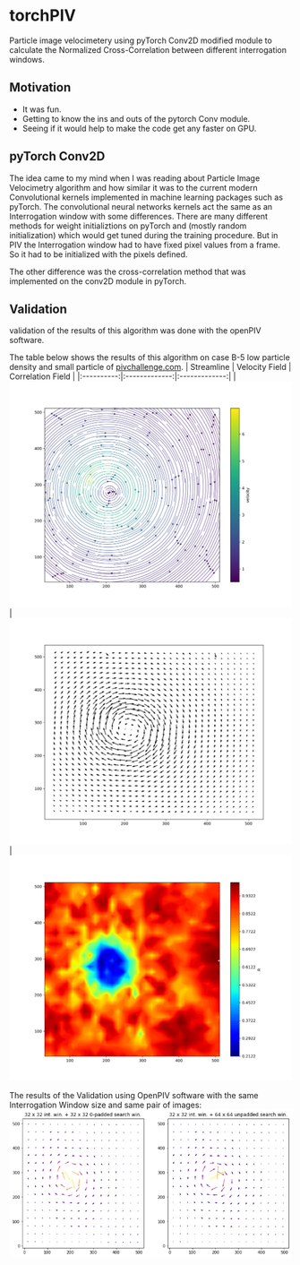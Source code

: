 # torchPIV
Particle image velocimetery using pyTorch Conv2D modified module to calculate the Normalized Cross-Correlation between different interrogation windows.
## Motivation
- It was fun.
- Getting to know the ins and outs of the pytorch Conv module.
- Seeing if it would help to make the code get any faster on GPU.
## pyTorch Conv2D
The idea came to my mind when I was reading about  Particle Image Velocimetry algorithm and how similar it was to the current modern Convolutional kernels implemented in machine learning packages such as pyTorch. The convolutional neural networks kernels act the same as an Interrogation window with some differences. There are many different methods for weight initializtions on pyTorch and (mostly random initialization) which would get tuned during the training procedure. But in PIV the Interrogation window had to have fixed pixel values from a frame. 
So it had to be initialized with the pixels defined.

The other difference was the cross-correlation method that was implemented on the conv2D module in pyTorch. 
## Validation 
validation of the results of this algorithm was done with the openPIV software.

The table below shows the results of this algorithm on case B-5 low particle density and small particle of [pivchallenge.com](http://www.pivchallenge.org/pub/#b). 
|        Streamline   | Velocity Field | Correlation Field | 
|:----------:|:-------------:|:-------------:|
|![](figs/streamline.png)|![](figs/velocity_field.png)|![](figs/correlation_field.png)

The results of the Validation using OpenPIV software with the same Interrogation Window size and same pair of images:
![](figs/openpiv_test.png)

